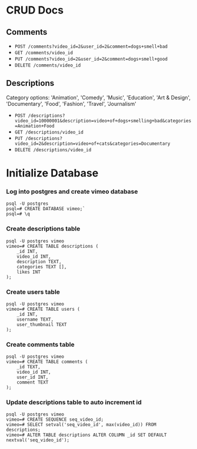 # CRUD Docs

## Comments

* `POST /comments?video_id=2&user_id=2&comment=dogs+smell+bad`
* `GET /comments/video_id`
* `PUT /comments?video_id=2&user_id=2&comment=dogs+smell+good`
* `DELETE /comments/video_id`

## Descriptions

Category options: 'Animation', 'Comedy', 'Music', 'Education', 'Art & Design', 'Documentary', 'Food', 'Fashion', 'Travel', 'Journalism'

* `POST /descriptions?video_id=10000001&description=video+of+dogs+smelling+bad&categories=Animation+Food`
* `GET /descriptions/video_id`
* `PUT /descriptions?video_id=2&description=video+of+cats&categories=Documentary`
* `DELETE /descriptions/video_id`


# Initialize Database

### Log into postgres and create vimeo database

```
psql -U postgres
psql=# CREATE DATABASE vimeo;`
psql=# \q
```

### Create descriptions table

```
psql -U postgres vimeo
vimeo=# CREATE TABLE descriptions (
    _id INT,
    video_id INT,
    description TEXT,
    categories TEXT [],
    likes INT
);
```

### Create users table

```
psql -U postgres vimeo
vimeo=# CREATE TABLE users (
    _id INT,
    username TEXT,
    user_thumbnail TEXT
);
```

### Create comments table

```
psql -U postgres vimeo
vimeo=# CREATE TABLE comments (
    _id TEXT,
    video_id INT,
    user_id INT,
    comment TEXT
);
```

### Update descriptions table to auto increment id

```
psql -U postgres vimeo
vimeo=# CREATE SEQUENCE seq_video_id;
vimeo=# SELECT setval('seq_video_id', max(video_id)) FROM descriptions;
vimeo=# ALTER TABLE descriptions ALTER COLUMN _id SET DEFAULT nextval('seq_video_id');
```
